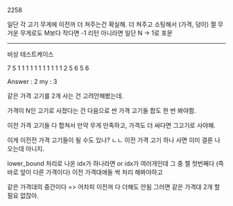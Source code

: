 2258

일단 각 고기 무게에 이전꺼 더 쳐주는건 확실해.
더 쳐주고
소팅해서 (가격, 덩이)
젤 무거운 무게로도 M보다 작다면 -1 리턴
아니라면 일단 N -> 1로 포문

---

비상
테스트케이스

7 5
1 1
1 1
1 1
1 1
1 1
1 2
5 6
5 6

Answer : 2
my : 3

같은 가격 고기를 2개 사는 건 고려안해봤는데.

가격이 N인 고기로 사졌다는 건
다음으로 싼 가격 고기들 합도 한 번 봐야함.

이전 가격 고기들 다 합쳐서 만약 무게 만족하고, 가격도 더 싸다면 그고기로 사야해.

이게 이전전 가격 고기들이 될 수도 있나?
ㄴㄴ 이전 가격 고기 하나 사면 이미 결론 나오는데 아니지.

lower_bound 처리로 나온 idx가 하나라면
or
idx가 여러개인데 그 중 젤 첫번째다 (즉 바로 앞이 다른 가격이다)
이전 가격대애들 싹 처리 해봐야하고

같은 가격대의 중간이다 => 어차피 이전꺼 다 더해도 안됨
그러면 같은 가격대 2개 할 필요 없잖아.
